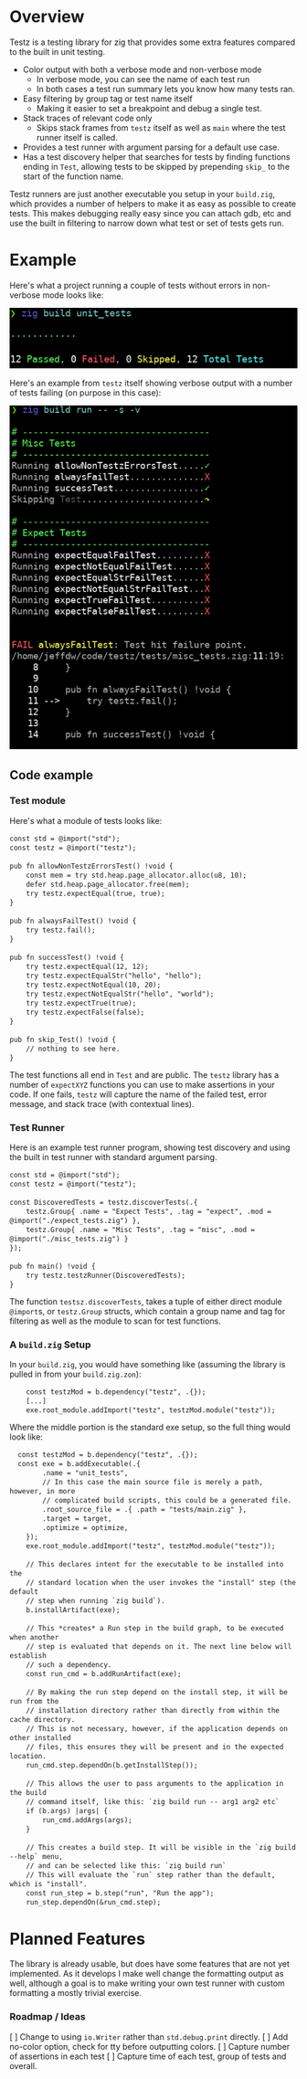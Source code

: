 # Overview

Testz is a testing library for zig that provides some extra features compared to the built in unit testing.

- Color output with both a verbose mode and non-verbose mode
  - In verbose mode, you can see the name of each test run
  - In both cases a test run summary lets you know how many tests ran.
- Easy filtering by group tag or test name itself
  - Making it easier to set a breakpoint and debug a single test.
- Stack traces of relevant code only
  - Skips stack frames from `testz` itself as well as `main` where the test runner itself is called.
- Provides a test runner with argument parsing for a default use case.
- Has a test discovery helper that searches for tests by finding functions ending in `Test`, allowing tests to be skipped by prepending `skip_` to the start of the function name.

Testz runners are just another executable you setup in your `build.zig`, which provides a number of helpers to make it as easy as possible to create tests.  This makes debugging really easy since you can attach gdb, etc and use the built in filtering to narrow down what test or set of tests gets run.

# Example

Here's what a project running a couple of tests without errors in non-verbose mode looks like:

![All tests passing, non-verbose](images/passing_non-verbose.png)

Here's an example from `testz` itself showing verbose output with a number of tests failing (on purpose in this case):

![Failing test example, verbose output](images/verbose_output.png)

## Code example

### Test module

Here's what a module of tests looks like:

```
const std = @import("std");
const testz = @import("testz");

pub fn allowNonTestzErrorsTest() !void {
    const mem = try std.heap.page_allocator.alloc(u8, 10);
    defer std.heap.page_allocator.free(mem);
    try testz.expectEqual(true, true);
}

pub fn alwaysFailTest() !void {
    try testz.fail();
}

pub fn successTest() !void {
    try testz.expectEqual(12, 12);
    try testz.expectEqualStr("hello", "hello");
    try testz.expectNotEqual(10, 20);
    try testz.expectNotEqualStr("hello", "world");
    try testz.expectTrue(true);
    try testz.expectFalse(false);
}

pub fn skip_Test() !void {
    // nothing to see here.
}
```

The test functions all end in `Test` and are public.  The `testz` library has a number of `expectXYZ` functions you can use to make assertions in your code.  If one fails, `testz` will capture the name of the failed test, error message, and stack trace (with contextual lines).

### Test Runner 

Here is an example test runner program, showing test discovery and using the built in test runner with standard argument parsing.

```tests/main.zig
const std = @import("std");
const testz = @import("testz");

const DiscoveredTests = testz.discoverTests(.{ 
    testz.Group{ .name = "Expect Tests", .tag = "expect", .mod = @import("./expect_tests.zig") }, 
    testz.Group{ .name = "Misc Tests", .tag = "misc", .mod = @import("./misc_tests.zig") } 
});

pub fn main() !void {
    try testz.testzRunner(DiscoveredTests);
}
```

The function `testsz.discoverTests`, takes a tuple of either direct module `@import`s, or `testz.Group` structs, which contain a group name and tag for filtering as well as the module to scan for test functions.

### A `build.zig` Setup

In your `build.zig`, you would have something like (assuming the library is pulled in from your `build.zig.zon`):

```
    const testzMod = b.dependency("testz", .{});
    [...]
    exe.root_module.addImport("testz", testzMod.module("testz"));
```

Where the middle portion is the standard exe setup, so the full thing would look like:
```
  const testzMod = b.dependency("testz", .{});
  const exe = b.addExecutable(.{
        .name = "unit_tests",
        // In this case the main source file is merely a path, however, in more
        // complicated build scripts, this could be a generated file.
        .root_source_file = .{ .path = "tests/main.zig" },
        .target = target,
        .optimize = optimize,
    });
    exe.root_module.addImport("testz", testzMod.module("testz"));

    // This declares intent for the executable to be installed into the
    // standard location when the user invokes the "install" step (the default
    // step when running `zig build`).
    b.installArtifact(exe);

    // This *creates* a Run step in the build graph, to be executed when another
    // step is evaluated that depends on it. The next line below will establish
    // such a dependency.
    const run_cmd = b.addRunArtifact(exe);

    // By making the run step depend on the install step, it will be run from the
    // installation directory rather than directly from within the cache directory.
    // This is not necessary, however, if the application depends on other installed
    // files, this ensures they will be present and in the expected location.
    run_cmd.step.dependOn(b.getInstallStep());

    // This allows the user to pass arguments to the application in the build
    // command itself, like this: `zig build run -- arg1 arg2 etc`
    if (b.args) |args| {
        run_cmd.addArgs(args);
    }

    // This creates a build step. It will be visible in the `zig build --help` menu,
    // and can be selected like this: `zig build run`
    // This will evaluate the `run` step rather than the default, which is "install".
    const run_step = b.step("run", "Run the app");
    run_step.dependOn(&run_cmd.step);
```

# Planned Features

The library is already usable, but does have some features that are not yet implemented.  As it develops I make well change the formatting output as well, although a goal is to make writing your own test runner with custom formatting a mostly trivial exercise.

### Roadmap / Ideas
[ ] Change to using `io.Writer` rather than `std.debug.print` directly.
[ ] Add no-color option, check for tty before outputting colors.
[ ] Capture number of assertions in each test
[ ] Capture time of each test, group of tests and overall.

